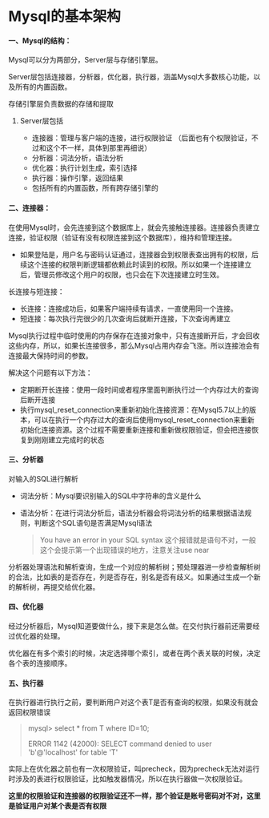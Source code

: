 # Mysql的基本架构

####  一、Mysql的结构：

Mysql可以分为两部分，Server层与存储引擎层。

Server层包括连接器，分析器，优化器，执行器，涵盖Mysql大多数核心功能，以及所有的内置函数。

存储引擎层负责数据的存储和提取

1. Server层包括

   - 连接器：管理与客户端的连接，进行权限验证 （后面也有个权限验证，不过和这个不一样，具体到那里再细说）
   - 分析器：词法分析，语法分析
   - 优化器：执行计划生成，索引选择
   - 执行器：操作引擎，返回结果
   - 包括所有的内置函数，所有跨存储引擎的

#### 二、连接器：

在使用Mysql时，会先连接到这个数据库上，就会先接触连接器。连接器负责建立连接，验证权限（验证有没有权限连接到这个数据库），维持和管理连接。

- 如果登陆是，用户名与密码认证通过，连接器会到权限表查出拥有的权限，后续这个连接的权限判断逻辑都依赖此时读到的权限。所以如果一个连接建立后，管理员修改这个用户的权限，也只会在下次连接建立时生效。

长连接与短连接：

- 长连接：连接成功后，如果客户端持续有请求，一直使用同一个连接。
- 短连接：每次执行完很少的几次查询后就断开连接，下次查询再建立

Mysql执行过程中临时使用的内存保存在连接对象中，只有连接断开后，才会回收这些内存，所以，如果长连接很多，那么Mysql占用内存会飞涨。所以连接池会有连接最大保持时间的参数。

解决这个问题有以下方法：

- 定期断开长连接：使用一段时间或者程序里面判断执行过一个内存过大的查询后断开连接
- 执行mysql_reset_connection来重新初始化连接资源：在Mysql5.7以上的版本，可以在执行一个内存过大的查询后使用mysql_reset_connection来重新初始化连接资源。这个过程不需要重新连接和重新做权限验证，但会把连接恢复到刚刚建立完成时的状态

#### 三、分析器

对输入的SQL进行解析

- 词法分析：Mysql要识别输入的SQL中字符串的含义是什么

- 语法分析：在进行词法分析后，语法分析器会将词法分析的结果根据语法规则，判断这个SQL语句是否满足Mysql语法

  > You have an error in your SQL syntax 这个报错就是语句不对，一般这个会提示第一个出现错误的地方，注意关注use near

分析器处理语法和解析查询，生成一个对应的解析树；预处理器进一步检查解析树的合法，比如表的是否存在，列是否存在，别名是否有歧义。如果通过生成一个新的解析树，再提交给优化器。

#### 四、优化器

经过分析器后，Mysql知道要做什么，接下来是怎么做。在交付执行器前还需要经过优化器的处理。

优化器在有多个索引的时候，决定选择哪个索引，或者在两个表关联的时候，决定各个表的连接顺序。

#### 五、执行器

在执行器进行执行之前，要判断用户对这个表T是否有查询的权限，如果没有就会返回权限错误

> mysql> select * from T where ID=10;
>
> ERROR 1142 (42000): SELECT command denied to user 'b'@'localhost' for table 'T'

实际上在优化器之前也有一次权限验证，叫precheck，因为precheck无法对运行时涉及的表进行权限验证，比如触发器情况，所以在执行器做一次权限验证。

**这里的权限验证和连接器的权限验证还不一样，那个验证是账号密码对不对，这里是验证用户对某个表是否有权限**





